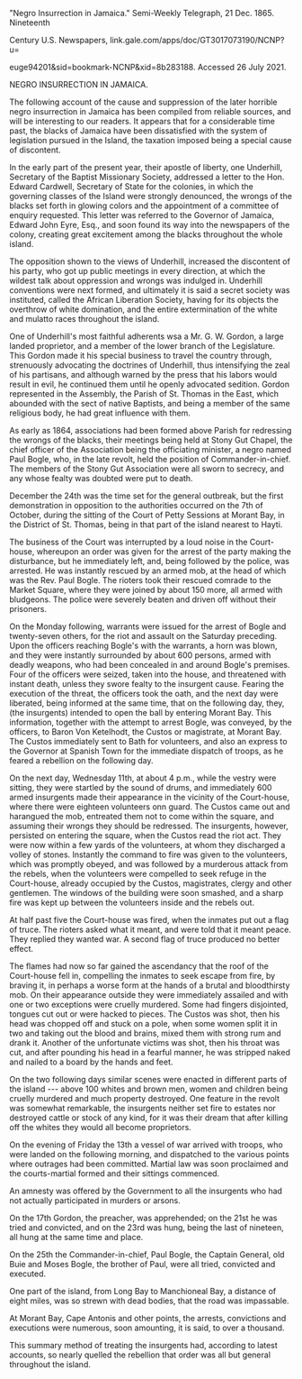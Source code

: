 ---
---

\"Negro Insurrection in Jamaica.\" Semi-Weekly Telegraph, 21 Dec. 1865.
Nineteenth

Century U.S. Newspapers, link.gale.com/apps/doc/GT3017073190/NCNP?u=

euge94201&sid=bookmark-NCNP&xid=8b283188. Accessed 26 July 2021.

NEGRO INSURRECTION IN JAMAICA.

The following account of the cause and suppression of the later horrible
negro insurrection in Jamaica has been compiled from reliable sources,
and will be interesting to our readers. It appears that for a
considerable time past, the blacks of Jamaica have been dissatisfied
with the system of legislation pursued in the Island, the taxation
imposed being a special cause of discontent.

In the early part of the present year, their apostle of liberty, one
Underhill, Secretary of the Baptist Missionary Society, addressed a
letter to the Hon. Edward Cardwell, Secretary of State for the colonies,
in which the governing classes of the Island were strongly denounced,
the wrongs of the blacks set forth in glowing colors and the appointment
of a committee of enquiry requested. This letter was referred to the
Governor of Jamaica, Edward John Eyre, Esq., and soon found its way into
the newspapers of the colony, creating great excitement among the blacks
throughout the whole island.

The opposition shown to the views of Underhill, increased the discontent
of his party, who got up public meetings in every direction, at which
the wildest talk about oppression and wrongs was indulged in. Underhill
conventions were next formed, and ultimately it is said a secret society
was instituted, called the African Liberation Society, having for its
objects the overthrow of white domination, and the entire extermination
of the white and mulatto races throughout the island.

One of Underhill's most faithful adherents wsa a Mr. G. W. Gordon, a
large landed proprietor, and a member of the lower branch of the
Legislature. This Gordon made it his special business to travel the
country through, strenuously advocating the doctrines of Underhill, thus
intensifying the zeal of his partisans, and although warned by the press
that his labors would result in evil, he continued them until he openly
advocated sedition. Gordon represented in the Assembly, the Parish of
St. Thomas in the East, which abounded with the sect of native Baptists,
and being a member of the same religious body, he had great influence
with them.

As early as 1864, associations had been formed above Parish for
redressing the wrongs of the blacks, their meetings being held at Stony
Gut Chapel, the chief officer of the Association being the officiating
minister, a negro named Paul Bogle, who, in the late revolt, held the
position of Commander-in-chief. The members of the Stony Gut Association
were all sworn to secrecy, and any whose fealty was doubted were put to
death.

December the 24th was the time set for the general outbreak, but the
first demonstration in opposition to the authorities occurred on the 7th
of October, during the sitting of the Court of Petty Sessions at Morant
Bay, in the District of St. Thomas, being in that part of the island
nearest to Hayti.

The business of the Court was interrupted by a loud noise in the
Court-house, whereupon an order was given for the arrest of the party
making the disturbance, but he immediately left, and, being followed by
the police, was arrested. He was instantly rescued by an armed mob, at
the head of which was the Rev. Paul Bogle. The rioters took their
rescued comrade to the Market Square, where they were joined by about
150 more, all armed with bludgeons. The police were severely beaten and
driven off without their prisoners.

On the Monday following, warrants were issued for the arrest of Bogle
and twenty-seven others, for the riot and assault on the Saturday
preceding. Upon the officers reaching Bogle's with the warrants, a horn
was blown, and they were instantly surrounded by about 600 persons,
armed with deadly weapons, who had been concealed in and around Bogle's
premises. Four of the officers were seized, taken into the house, and
threatened with instant death, unless they swore fealty to the insurgent
cause. Fearing the execution of the threat, the officers took the oath,
and the next day were liberated, being informed at the same time, that
on the following day, they, (the insurgents) intended to open the ball
by entering Morant Bay. This information, together with the attempt to
arrest Bogle, was conveyed, by the officers, to Baron Von Ketelhodt, the
Custos or magistrate, at Morant Bay. The Custos immediately sent to Bath
for volunteers, and also an express to the Governor at Spanish Town for
the immediate dispatch of troops, as he feared a rebellion on the
following day.

On the next day, Wednesday 11th, at about 4 p.m., while the vestry were
sitting, they were startled by the sound of drums, and immediately 600
armed insurgents made their appearance in the vicinity of the
Court-house, where there were eighteen volunteers onn guard. The Custos
came out and harangued the mob, entreated them not to come within the
square, and assuming their wrongs they should be redressed. The
insurgents, however, persisted on entering the square, when the Custos
read the riot act. They were now within a few yards of the volunteers,
at whom they discharged a volley of stones. Instantly the command to
fire was given to the volunteers, which was promptly obeyed, and was
followed by a murderous attack from the rebels, when the volunteers were
compelled to seek refuge in the Court-house, already occupied by the
Custos, magistrates, clergy and other gentlemen. The windows of the
building were soon smashed, and a sharp fire was kept up between the
volunteers inside and the rebels out.

At half past five the Court-house was fired, when the inmates put out a
flag of truce. The rioters asked what it meant, and were told that it
meant peace. They replied they wanted war. A second flag of truce
produced no better effect.

The flames had now so far gained the ascendancy that the roof of the
Court-house fell in, compelling the inmates to seek escape from fire, by
braving it, in perhaps a worse form at the hands of a brutal and
bloodthirsty mob. On their appearance outside they were immediately
assailed and with one or two exceptions were cruelly murdered. Some had
fingers disjointed, tongues cut out or were hacked to pieces. The Custos
was shot, then his head was chopped off and stuck on a pole, when some
women split it in two and taking out the blood and brains, mixed them
with strong rum and drank it. Another of the unfortunate victims was
shot, then his throat was cut, and after pounding his head in a fearful
manner, he was stripped naked and nailed to a board by the hands and
feet.

On the two following days similar scenes were enacted in different parts
of the island --- above 100 whites and brown men, women and children
being cruelly murdered and much property destroyed. One feature in the
revolt was somewhat remarkable, the insurgents neither set fire to
estates nor destroyed cattle or stock of any kind, for it was their
dream that after killing off the whites they would all become
proprietors.

On the evening of Friday the 13th a vessel of war arrived with troops,
who were landed on the following morning, and dispatched to the various
points where outrages had been committed. Martial law was soon
proclaimed and the courts-martial formed and their sittings commenced.

An amnesty was offered by the Government to all the insurgents who had
not actually participated in murders or arsons.

On the 17th Gordon, the preacher, was apprehended; on the 21st he was
tried and convicted, and on the 23rd was hung, being the last of
nineteen, all hung at the same time and place.

On the 25th the Commander-in-chief, Paul Bogle, the Captain General, old
Buie and Moses Bogle, the brother of Paul, were all tried, convicted and
executed.

One part of the island, from Long Bay to Manchioneal Bay, a distance of
eight miles, was so strewn with dead bodies, that the road was
impassable.

At Morant Bay, Cape Antonis and other points, the arrests, convictions
and executions were numerous, soon amounting, it is said, to over a
thousand.

This summary method of treating the insurgents had, according to latest
accounts, so nearly quelled the rebellion that order was all but general
throughout the island.
